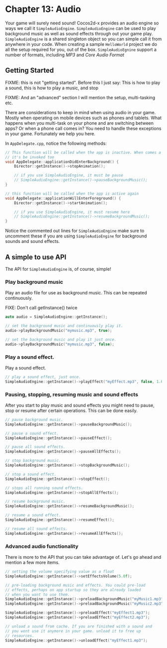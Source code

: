 # Chapter 13: Audio

Your game will surely need sound! Cocos2d-x provides an audio engine so ways we
call it `SimpleAudioEngine`. `SimpleAudioEngine` can be used to play background
music as well as sound effects through out your game play. `SimpleAudioEngine` is
a shared singleton object so you can simple call it from anywhere in your code. When
creating a sample `HelloWorld` project we do all the setup required for you, out of
the box. `SimpleAudioEgnine` support a number of formats, including *MP3* and
*Core Audio Format*

## Getting Started

FIXME: this is not "getting started". Before this I just say: This is how to play a sound,
this is how to play a music, and stop

FIXME: And an "advanced" section I will mention the setup, multi-tasking etc.

There are considerations to keep in mind when using audio in your game. Mostly
when operating on mobile devices such as phones and tablets. What happens when
you multi-task on your phone and are switching between apps? Or when a phone
call comes in? You need to handle these exceptions in your game. Fortunately we
help you here.

In `AppDelegate.cpp`, notice the following methods:
```cpp
// This function will be called when the app is inactive. When comes a phone call,
// it's be invoked too
void AppDelegate::applicationDidEnterBackground() {
    Director::getInstance()->stopAnimation();

    // if you use SimpleAudioEngine, it must be pause
    // SimpleAudioEngine::getInstance()->pauseBackgroundMusic();
}

// this function will be called when the app is active again
void AppDelegate::applicationWillEnterForeground() {
    Director::getInstance()->startAnimation();

    // if you use SimpleAudioEngine, it must resume here
    // SimpleAudioEngine::getInstance()->resumeBackgroundMusic();
}
```

Notice the commented out lines for `SimpleAudioEngine` make sure to
uncomment these if you are using `SimpleAudioEngine` for background sounds
and sound effects.

## A simple to use API
The API for `SimpleAudioEngine` is, of course, simple!

### Play background music
Play an audio file for use as background music. This can be repeated
continuously.

FIXE: Don't call getInstance() twice

```cpp
auto audio = SimpleAudioEngine::getInstance();

// set the background music and continuously play it.
audio->playBackgroundMusic("mymusic.mp3", true);

// set the background music and play it just once.
audio->playBackgroundMusic("mymusic.mp3", false);
```
### Play a sound effect.
Play a sound effect.
```cpp
// play a sound effect, just once.
SimpleAudioEngine::getInstance()->playEffect("myEffect.mp3", false, 1.0f, 1.0f, 1.0f);
```

### Pausing, stopping, resuming music and sound effects
After you start to play music and sound effects you might need to pause,
stop or resume after certain operations. This can be done easily.
```cpp
// pause background music.
SimpleAudioEngine::getInstance()->pauseBackgroundMusic();

// pause a sound effect.
SimpleAudioEngine::getInstance()->pauseEffect();

// pause all sound effects.
SimpleAudioEngine::getInstance()->pauseAllEffects();
```
```cpp
// stop background music.
SimpleAudioEngine::getInstance()->stopBackgroundMusic();

// stop a sound effect.
SimpleAudioEngine::getInstance()->stopEffect();

// stops all running sound effects.
SimpleAudioEngine::getInstance()->stopAllEffects();
```
```cpp
// resume background music.
SimpleAudioEngine::getInstance()->resumeBackgroundMusic();

// resume a sound effect.
SimpleAudioEngine::getInstance()->resumeEffect();

// resume all sound effects.
SimpleAudioEngine::getInstance()->resumeAllEffects();
```

### Advanced audio functionality
There is more to the API that you can take advantage of. Let's go ahead
and mention a few more items.

```cpp
// setting the volume specifying value as a float
SimpleAudioEngine::getInstance()->setEffectsVolume(5.0f);

// pre-loading background music and effects. You could pre-load
// effects, perhaps on app startup so they are already loaded
// when you want to use them.
SimpleAudioEngine::getInstance()->preloadBackgroundMusic("myMusic1.mp3");
SimpleAudioEngine::getInstance()->preloadBackgroundMusic("myMusic2.mp3");

SimpleAudioEngine::getInstance()->preloadEffect("myEffect1.mp3");
SimpleAudioEngine::getInstance()->preloadEffect("myEffect2.mp3");

// unload a sound from cache. If you are finished with a sound and
// you wont use it anymore in your game. unload it to free up
// resources.
SimpleAudioEngine::getInstance()->unloadEffect("myEffect1.mp3");
```
